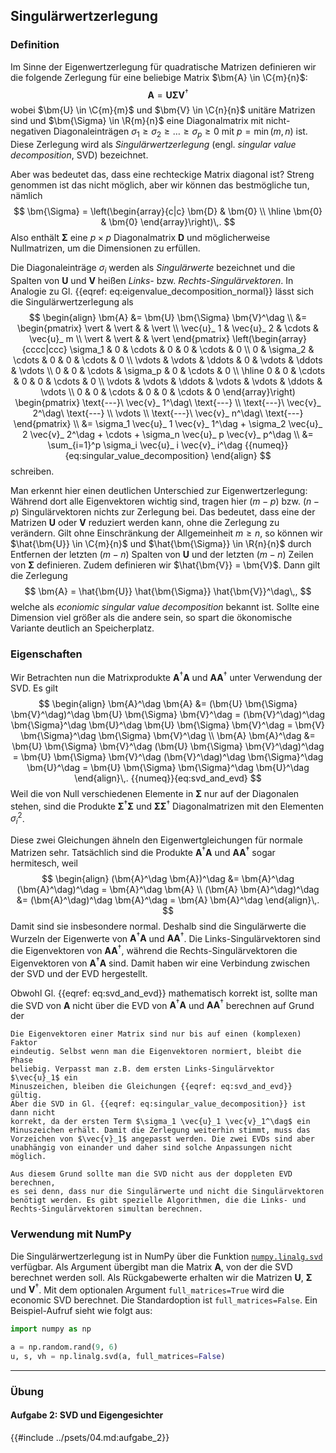 ## Singulärwertzerlegung



### Definition

Im Sinne der Eigenwertzerlegung für quadratische Matrizen definieren wir die 
folgende Zerlegung für eine beliebige Matrix $\bm{A} \in \C{m}{n}$:
$$
  \bm{A} = \bm{U} \bm{\Sigma} \bm{V}^\dag
$$
wobei $\bm{U} \in \C{m}{m}$ und $\bm{V} \in \C{n}{n}$ unitäre Matrizen sind 
und $\bm{\Sigma} \in \R{m}{n}$ eine Diagonalmatrix mit nicht-negativen
Diagonaleinträgen $\sigma_1 \geq \sigma_2 \geq \ldots \geq \sigma_p \geq 0$ 
mit $p = \min(m,n)$ ist. Diese Zerlegung wird als *Singulärwertzerlegung*
(engl. *singular value decomposition*, SVD) bezeichnet.

Aber was bedeutet das, dass eine rechteckige Matrix 
diagonal ist? Streng genommen ist das nicht möglich, aber wir können das
bestmögliche tun, nämlich
$$
  \bm{\Sigma} = \left(\begin{array}{c|c}
    \bm{D} & \bm{0} \\ \hline
    \bm{0} & \bm{0}
  \end{array}\right)\,.
$$
Also enthält $\bm{\Sigma}$ eine $p \times p$ Diagonalmatrix $\bm{D}$ und
möglicherweise Nullmatrizen, um die Dimensionen zu erfüllen.

Die Diagonaleinträge $\sigma_i$ werden als *Singulärwerte* bezeichnet und 
die Spalten von $\bm{U}$ und $\bm{V}$ heißen *Links-* bzw. 
*Rechts-Singulärvektoren*. In Analogie zu 
Gl. {{eqref: eq:eigenvalue_decomposition_normal}} lässt sich die
Singulärwertzerlegung als
$$
  \begin{align}
    \bm{A} &= \bm{U} \bm{\Sigma} \bm{V}^\dag \\
    &= \begin{pmatrix}
      \vert & \vert &  & \vert \\
      \vec{u}_ 1 & \vec{u}_ 2 & \cdots & \vec{u}_ m \\
      \vert & \vert &  & \vert
    \end{pmatrix}
    \left(\begin{array}{cccc|ccc}
      \sigma_1 & 0 & \cdots & 0 & 0 & \cdots & 0 \\ 
      0 & \sigma_2 & \cdots & 0 & 0 & \cdots & 0 \\
      \vdots & \vdots & \ddots & 0 & \vdots & \ddots & \vdots \\
      0 & 0 & \cdots & \sigma_p & 0 & \cdots & 0 \\ \hline
      0 & 0 & \cdots & 0 & 0 & \cdots & 0 \\
      \vdots & \vdots & \ddots & \vdots & \vdots & \ddots & \vdots \\
      0 & 0 & \cdots & 0 & 0 & \cdots & 0
    \end{array}\right)
    \begin{pmatrix}
      \text{---}\ \vec{v}_ 1^\dag\ \text{---} \\
      \text{---}\ \vec{v}_ 2^\dag\ \text{---} \\
      \vdots \\
      \text{---}\ \vec{v}_ n^\dag\ \text{---}
    \end{pmatrix} \\
    &= \sigma_1 \vec{u}_ 1 \vec{v}_ 1^\dag + \sigma_2 \vec{u}_ 2 \vec{v}_ 2^\dag + \cdots + \sigma_n \vec{u}_ p \vec{v}_ p^\dag \\
    &= \sum_{i=1}^p \sigma_i \vec{u}_ i \vec{v}_ i^\dag 
    {{numeq}}{eq:singular_value_decomposition}
  \end{align}
$$
schreiben. 

Man erkennt hier einen deutlichen Unterschied zur Eigenwertzerlegung:
Während dort alle Eigenvektoren wichtig sind, tragen hier $(m-p)$ bzw. $(n-p)$
Singulärvektoren nichts zur Zerlegung bei. Das bedeutet, dass eine der 
Matrizen $\bm{U}$ oder $\bm{V}$ reduziert werden kann, ohne die Zerlegung zu
verändern. Gilt ohne Einschränkung der Allgemeinheit $m \geq n$, so können 
wir $\hat{\bm{U}} \in \C{m}{n}$ und $\hat{\bm{\Sigma}} \in \R{n}{n}$
durch Entfernen der letzten $(m-n)$ Spalten von $\bm{U}$ und der letzten 
$(m-n)$ Zeilen von $\bm{\Sigma}$ definieren. Zudem definieren wir 
$\hat{\bm{V}} = \bm{V}$. Dann gilt die Zerlegung
$$
  \bm{A} = \hat{\bm{U}} \hat{\bm{\Sigma}} \hat{\bm{V}}^\dag\,,
$$
welche als *econiomic singular value decomposition* bekannt ist. Sollte eine
Dimension viel größer als die andere sein, so spart die ökonomische
Variante deutlich an Speicherplatz.

### Eigenschaften
Wir Betrachten nun die Matrixprodukte $\bm{A}^\dag \bm{A}$ und
$\bm{A} \bm{A}^\dag$ unter Verwendung der SVD. Es gilt
$$
  \begin{align}
    \bm{A}^\dag \bm{A} &= (\bm{U} \bm{\Sigma} \bm{V}^\dag)^\dag \bm{U} \bm{\Sigma} \bm{V}^\dag 
    = (\bm{V}^\dag)^\dag \bm{\Sigma}^\dag \bm{U}^\dag \bm{U} \bm{\Sigma} \bm{V}^\dag
    = \bm{V} \bm{\Sigma}^\dag \bm{\Sigma} \bm{V}^\dag \\
    \bm{A} \bm{A}^\dag &= \bm{U} \bm{\Sigma} \bm{V}^\dag (\bm{U} \bm{\Sigma} \bm{V}^\dag)^\dag
    = \bm{U} \bm{\Sigma} \bm{V}^\dag (\bm{V}^\dag)^\dag \bm{\Sigma}^\dag \bm{U}^\dag
    = \bm{U} \bm{\Sigma} \bm{\Sigma}^\dag \bm{U}^\dag
  \end{align}\,.
  {{numeq}}{eq:svd_and_evd}
$$
Weil die von Null verschiedenen Elemente in $\bm{\Sigma}$ nur auf der 
Diagonalen stehen, sind die Produkte $\bm{\Sigma}^\dag \bm{\Sigma}$ und
$\bm{\Sigma} \bm{\Sigma}^\dag$ Diagonalmatrizen mit den Elementen
$\sigma_i^2$. 

Diese zwei Gleichungen ähneln den Eigenwertgleichungen für normale Matrizen
sehr. Tatsächlich sind die Produkte $\bm{A}^\dag \bm{A}$ und 
$\bm{A} \bm{A}^\dag$ sogar hermitesch, weil
$$
  \begin{align}
    (\bm{A}^\dag \bm{A})^\dag &= \bm{A}^\dag (\bm{A}^\dag)^\dag = \bm{A}^\dag \bm{A} \\
    (\bm{A} \bm{A}^\dag)^\dag &= (\bm{A}^\dag)^\dag \bm{A}^\dag = \bm{A} \bm{A}^\dag
  \end{align}\,.
$$
Damit sind sie insbesondere normal. Deshalb sind die Singulärwerte die Wurzeln
der Eigenwerte von $\bm{A}^\dag \bm{A}$ und $\bm{A} \bm{A}^\dag$. Die 
Links-Singulärvektoren sind die Eigenvektoren von $\bm{A} \bm{A}^\dag$, 
während die Rechts-Singulärvektoren die Eigenvektoren von
$\bm{A}^\dag \bm{A}$ sind. Damit haben wir eine Verbindung zwischen der SVD
und der EVD hergestellt.

Obwohl Gl. {{eqref: eq:svd_and_evd}} mathematisch korrekt ist, sollte man die
SVD von $\bm{A}$ nicht über die EVD von $\bm{A}^\dag \bm{A}$ und
$\bm{A} \bm{A}^\dag$ berechnen auf Grund der
```admonish warning title="Phasenmehrdeutigkeit"
Die Eigenvektoren einer Matrix sind nur bis auf einen (komplexen) Faktor
eindeutig. Selbst wenn man die Eigenvektoren normiert, bleibt die Phase
beliebig. Verpasst man z.B. dem ersten Links-Singulärvektor $\vec{u}_1$ ein
Minuszeichen, bleiben die Gleichungen {{eqref: eq:svd_and_evd}} gültig.
Aber die SVD in Gl. {{eqref: eq:singular_value_decomposition}} ist dann nicht
korrekt, da der ersten Term $\sigma_1 \vec{u}_1 \vec{v}_1^\dag$ ein 
Minuszeichen erhält. Damit die Zerlegung weiterhin stimmt, muss das 
Vorzeichen von $\vec{v}_1$ angepasst werden. Die zwei EVDs sind aber 
unabhängig von einander und daher sind solche Anpassungen nicht möglich.

Aus diesem Grund sollte man die SVD nicht aus der doppleten EVD berechnen, 
es sei denn, dass nur die Singulärwerte und nicht die Singulärvektoren
benötigt werden. Es gibt spezielle Algorithmen, die die Links- und
Rechts-Singulärvektoren simultan berechnen.
```

### Verwendung mit NumPy
Die Singulärwertzerlegung ist in NumPy über die Funktion 
[`numpy.linalg.svd`](https://numpy.org/doc/stable/reference/generated/numpy.linalg.svd.html)
verfügbar. Als Argument übergibt man die Matrix $\bm{A}$, von der die SVD
berechnet werden soll. Als Rückgabewerte erhalten wir die Matrizen $\bm{U}$,
$\bm{\Sigma}$ und $\bm{V}^\dag$. Mit dem optionalen Argument 
`full_matrices=True` wird die economic SVD berechnet. Die Standardoption ist
`full_matrices=False`. Ein Beispiel-Aufruf sieht wie folgt aus:
```python
import numpy as np

a = np.random.rand(9, 6)
u, s, vh = np.linalg.svd(a, full_matrices=False)
```

---

### Übung

#### Aufgabe 2: SVD und Eigengesichter

{{#include ../psets/04.md:aufgabe_2}}

